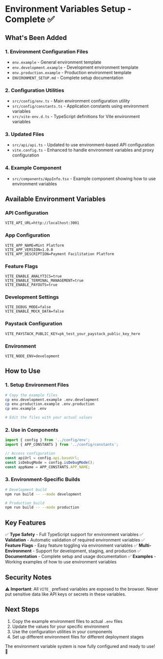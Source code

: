 # Environment Variables Setup - Complete ✅

## What's Been Added

### 1. Environment Configuration Files

- `env.example` - General environment template
- `env.development.example` - Development environment template
- `env.production.example` - Production environment template
- `ENVIRONMENT_SETUP.md` - Complete setup documentation

### 2. Configuration Utilities

- `src/config/env.ts` - Main environment configuration utility
- `src/config/constants.ts` - Application constants using environment variables
- `src/vite-env.d.ts` - TypeScript definitions for Vite environment variables

### 3. Updated Files

- `src/api/api.ts` - Updated to use environment-based API configuration
- `vite.config.ts` - Enhanced to handle environment variables and proxy configuration

### 4. Example Component

- `src/components/AppInfo.tsx` - Example component showing how to use environment variables

## Available Environment Variables

### API Configuration

```env
VITE_API_URL=http://localhost:3001
```

### App Configuration

```env
VITE_APP_NAME=Mint Platform
VITE_APP_VERSION=1.0.0
VITE_APP_DESCRIPTION=Payment Facilitation Platform
```

### Feature Flags

```env
VITE_ENABLE_ANALYTICS=true
VITE_ENABLE_TERMINAL_MANAGEMENT=true
VITE_ENABLE_PAYOUTS=true
```

### Development Settings

```env
VITE_DEBUG_MODE=false
VITE_ENABLE_MOCK_DATA=false
```

### Paystack Configuration

```env
VITE_PAYSTACK_PUBLIC_KEY=pk_test_your_paystack_public_key_here
```

### Environment

```env
VITE_NODE_ENV=development
```

## How to Use

### 1. Setup Environment Files

```bash
# Copy the example files
cp env.development.example .env.development
cp env.production.example .env.production
cp env.example .env

# Edit the files with your actual values
```

### 2. Use in Components

```typescript
import { config } from '../config/env';
import { APP_CONSTANTS } from '../config/constants';

// Access configuration
const apiUrl = config.api.baseUrl;
const isDebugMode = config.isDebugMode();
const appName = APP_CONSTANTS.APP_NAME;
```

### 3. Environment-Specific Builds

```bash
# Development build
npm run build -- --mode development

# Production build
npm run build -- --mode production
```

## Key Features

✅ **Type Safety** - Full TypeScript support for environment variables
✅ **Validation** - Automatic validation of required environment variables
✅ **Feature Flags** - Easy feature toggling via environment variables
✅ **Multi-Environment** - Support for development, staging, and production
✅ **Documentation** - Complete setup and usage documentation
✅ **Examples** - Working examples of how to use environment variables

## Security Notes

⚠️ **Important**: All `VITE_` prefixed variables are exposed to the browser. Never put sensitive data like API keys or secrets in these variables.

## Next Steps

1. Copy the example environment files to actual `.env` files
2. Update the values for your specific environment
3. Use the configuration utilities in your components
4. Set up different environment files for different deployment stages

The environment variable system is now fully configured and ready to use! 🚀
